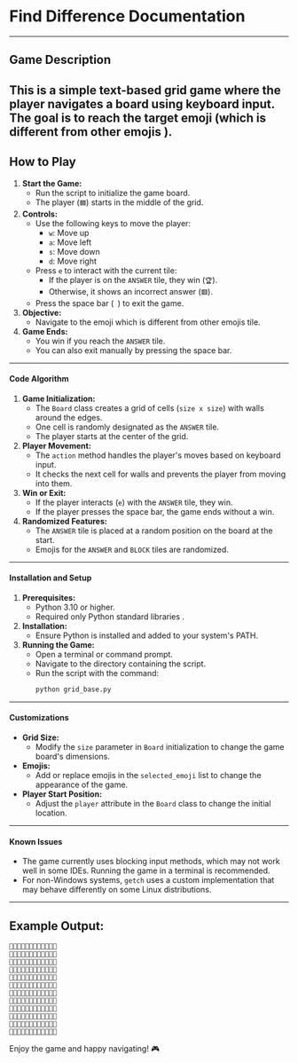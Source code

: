 # Find Difference Documentation

---

## **Game Description**
This is a simple text-based grid game where the player navigates a board using keyboard input. The goal is to reach the target emoji (which is different from other emojis
).
---

## **How to Play**
1. **Start the Game:**
   - Run the script to initialize the game board.
   - The player (`🟦`) starts in the middle of the grid.
2. **Controls:**
   - Use the following keys to move the player:
     - `w`: Move up
     - `a`: Move left
     - `s`: Move down
     - `d`: Move right
   - Press `e` to interact with the current tile:
     - If the player is on the `ANSWER` tile, they win (`🏆`).
     - Otherwise, it shows an incorrect answer (`🟥`).
   - Press the space bar (` `) to exit the game.
3. **Objective:**
   - Navigate to the emoji which is different from other emojis
 tile.
1. **Game Ends:**
   - You win if you reach the `ANSWER` tile.
   - You can also exit manually by pressing the space bar.

---

#### **Code Algorithm**
1. **Game Initialization:**
   - The `Board` class creates a grid of cells (`size x size`) with walls around the edges.
   - One cell is randomly designated as the `ANSWER` tile.
   - The player starts at the center of the grid.
2. **Player Movement:**
   - The `action` method handles the player's moves based on keyboard input.
   - It checks the next cell for walls and prevents the player from moving into them.
3. **Win or Exit:**
   - If the player interacts (`e`) with the `ANSWER` tile, they win.
   - If the player presses the space bar, the game ends without a win.
4. **Randomized Features:**
   - The `ANSWER` tile is placed at a random position on the board at the start.
   - Emojis for the `ANSWER` and `BLOCK` tiles are randomized.

---

#### **Installation and Setup**
1. **Prerequisites:**
   - Python 3.10 or higher.
   - Required only Python standard libraries .
2. **Installation:**
   - Ensure Python is installed and added to your system's PATH.
3. **Running the Game:**
   - Open a terminal or command prompt.
   - Navigate to the directory containing the script.
   - Run the script with the command:
     ```bash
     python grid_base.py
     ```

---

#### **Customizations**
- **Grid Size:**
  - Modify the `size` parameter in `Board` initialization to change the game board's dimensions.
- **Emojis:**
  - Add or replace emojis in the `selected_emoji` list to change the appearance of the game.
- **Player Start Position:**
  - Adjust the `player` attribute in the `Board` class to change the initial location.

---


#### **Known Issues**
- The game currently uses blocking input methods, which may not work well in some IDEs. Running the game in a terminal is recommended.
- For non-Windows systems, `getch` uses a custom implementation that may behave differently on some Linux distributions.

---

## Example Output:
```
🔹🔹🔹🔹🔹🔹🔹🔹🔹🔹🔹🔹
🔹🤪🤪🤪🤪🤪🤪🤪🤪🤪🤪🔹
🔹🤪🤪🤪🤪🤪🤪🤪🤪🤪🤪🔹
🔹🤪🤪🤪🤪🤪🤪🤪🤪🤪🤪🔹
🔹🤪🤪🤪🤪🤪🤪🤪🤪🤪🤪🔹
🔹🤪🤪🤪🤪😜🤪🤪🤪🤪🤪🔹
🔹🤪🤪🤪🤪🤪🤪🤪🤪🤪🤪🔹
🔹🤪🤪🤪🤪🤪🤪🤪🤪🤪🤪🔹
🔹🤪🤪🤪🤪🤪🤪🤪🤪🤪🤪🔹
🔹🤪🤪🤪🤪🤪🤪🤪🤪🤪🤪🔹
🔹🤪🤪🤪🤪🤪🤪🤪🤪🤪🤪🔹
🔹🔹🔹🔹🔹🔹🔹🔹🔹🔹🔹🔹
```

Enjoy the game and happy navigating! 🎮
